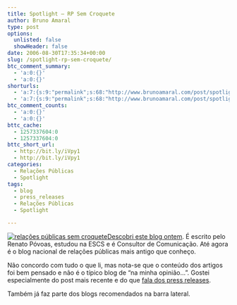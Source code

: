 ```yaml
---
title: Spotlight – RP Sem Croquete
author: Bruno Amaral
type: post
options:
  unlisted: false
  showHeader: false
date: 2006-08-30T17:35:34+00:00
slug: /spotlight-rp-sem-croquete/
btc_comment_summary:
  - 'a:0:{}'
  - 'a:0:{}'
shorturls:
  - 'a:7:{s:9:"permalink";s:68:"http://www.brunoamaral.com/post/spotlight-%e2%80%93-rp-sem-croquete/";s:7:"tinyurl";s:25:"http://tinyurl.com/clw3z8";s:4:"isgd";s:17:"http://is.gd/pFrY";s:5:"bitly";s:19:"http://bit.ly/gYslp";s:5:"snipr";s:22:"http://snipr.com/euzq5";s:5:"snurl";s:22:"http://snurl.com/euzq5";s:7:"snipurl";s:24:"http://snipurl.com/euzq5";}'
  - 'a:7:{s:9:"permalink";s:68:"http://www.brunoamaral.com/post/spotlight-%e2%80%93-rp-sem-croquete/";s:7:"tinyurl";s:25:"http://tinyurl.com/clw3z8";s:4:"isgd";s:17:"http://is.gd/pFrY";s:5:"bitly";s:19:"http://bit.ly/gYslp";s:5:"snipr";s:22:"http://snipr.com/euzq5";s:5:"snurl";s:22:"http://snurl.com/euzq5";s:7:"snipurl";s:24:"http://snipurl.com/euzq5";}'
btc_comment_counts:
  - 'a:0:{}'
  - 'a:0:{}'
bttc_cache:
  - 1257337604:0
  - 1257337604:0
bttc_short_url:
  - http://bit.ly/iVpy1
  - http://bit.ly/iVpy1
categories:
  - Relações Públicas
  - Spotlight
tags:
  - blog
  - press_releases
  - Relações Públicas
  - Spotlight

---
```

[<img id="image146" alt="relações públicas sem croquete" src="/wp-content/uploads/2006/08/rp-sem-croquete1.thumbnail.jpg" />Descobri este blog ontem][1]. É escrito pelo Renato Póvoas, estudou na ESCS e é Consultor de Comunicação. Até agora é o blog nacional de relações públicas mais antigo que conheço.

Não concordo com tudo o que li, mas nota-se que o conteúdo dos artigos foi bem pensado e não é o típico blog de &#8220;na minha opinião&#8230;&#8221;. Gostei especialmente do post mais recente e do que [fala dos press releases][2].

Também já faz parte dos blogs recomendados na barra lateral.

 [1]: http://relacoespublicassemcroquete.blogspot.com/
 [2]: http://relacoespublicassemcroquete.blogspot.com/2006/07/press-releases-no-lixo.html